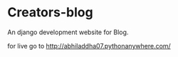 # Creators-blog
An django development website for Blog.

for live go to http://abhiladdha07.pythonanywhere.com/
